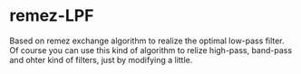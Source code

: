 # remez-LPF
Based on remez exchange algorithm to realize the optimal low-pass filter.
Of course you can use this kind of algorithm to relize high-pass, band-pass and ohter kind of filters, just by modifying a little.
